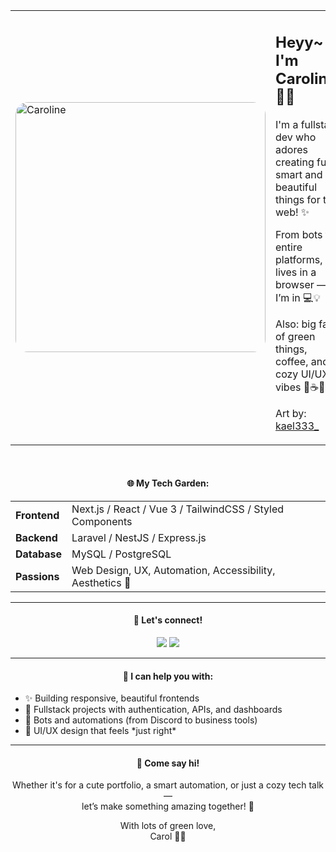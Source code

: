 <table>
  <tr>
    <td>
      <img src="https://cdn.donmai.us/sample/63/24/__original_and_1_more_drawn_by_kael_kael333__sample-63243cf593507181ff68efc164e09b63.jpg" alt="Caroline" height="400px" style="border-radius: 20px;">
    </td>
    <td>
      <h2>Heyy~ I'm Caroline! 💚🌿</h2>
      <p>I'm a fullstack dev who adores creating fun, smart and beautiful things for the web! ✨</p>
      <p>From bots to entire platforms, if it lives in a browser — I’m in 💻💡</p>
      <p>Also: big fan of green things, coffee, and cozy UI/UX vibes 🌱☕🎨</p>
      <p>Art by: <a href="https://kael.crd.co" target="_blank">kael333_</a></p>
    </td>
  </tr>
</table>

<br>
<h4 align="center">🌐 My Tech Garden:</h4>

<div align="center">

<table>
  <tr>
    <td><strong>Frontend</strong></td>
    <td>Next.js / React / Vue 3 / TailwindCSS / Styled Components</td>
  </tr>
  <tr>
    <td><strong>Backend</strong></td>
    <td>Laravel / NestJS / Express.js</td>
  </tr>
  <tr>
    <td><strong>Database</strong></td>
    <td>MySQL / PostgreSQL</td>
  </tr>
  <tr>
    <td><strong>Passions</strong></td>
    <td>Web Design, UX, Automation, Accessibility, Aesthetics 🌿</td>
  </tr>
</table>

</div>

---

<h4 align="center">🌸 Let's connect!</h4>

<div align="center">
  <a href="https://www.instagram.com/acheiroverde/" target="_blank"><img src="https://img.shields.io/badge/-Instagram-%23E4405F?style=for-the-badge&logo=instagram&logoColor=white"></a>
  <a href="mailto:contato@caroline.art.br"><img src="https://img.shields.io/badge/-Email-%23333?style=for-the-badge&logo=gmail&logoColor=white"></a>
</div>

---

<h4 align="center">🧠 I can help you with:</h4>

<ul>
  <li>✨ Building responsive, beautiful frontends</li>
  <li>🔐 Fullstack projects with authentication, APIs, and dashboards</li>
  <li>🤖 Bots and automations (from Discord to business tools)</li>
  <li>🎨 UI/UX design that feels *just right*</li>
</ul>

---

<h4 align="center">💬 Come say hi!</h4>

<p align="center">Whether it's for a cute portfolio, a smart automation, or just a cozy tech talk —<br/>let’s make something amazing together! 🌼</p>

<p align="center">With lots of green love,<br/>Carol 💚✨</p>
